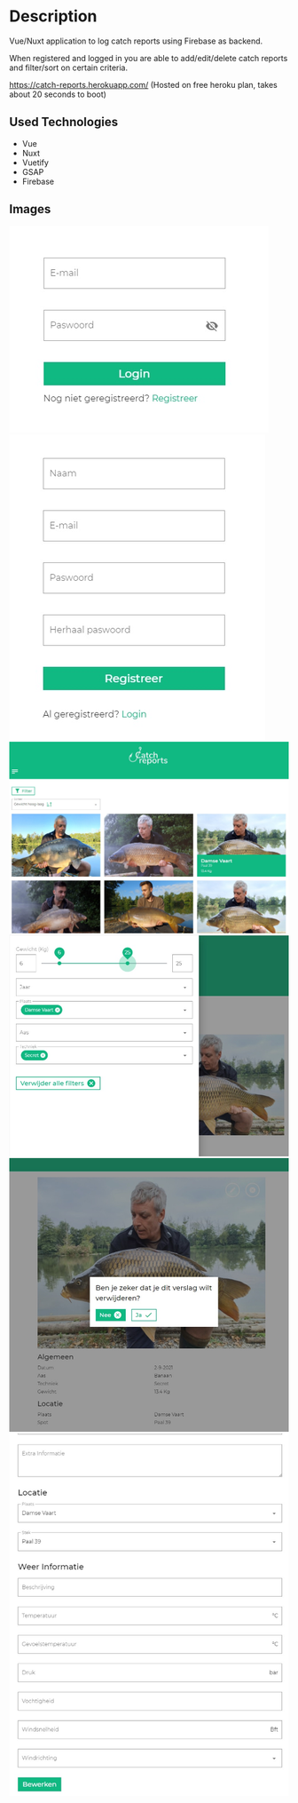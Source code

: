 # Description

Vue/Nuxt application to log catch reports using Firebase as backend.

When registered and logged in you are able to add/edit/delete catch reports and filter/sort on certain criteria.

https://catch-reports.herokuapp.com/ (Hosted on free heroku plan, takes about 20 seconds to boot)

## Used Technologies

- Vue
- Nuxt
- Vuetify
- GSAP
- Firebase

## Images

<p float="left">
  <img src="https://github.com/angelokeirsebilck/catch-reports-nuxt/blob/staging/images/login.jpg" />
  <img src="https://github.com/angelokeirsebilck/catch-reports-nuxt/blob/staging/images/register.jpg" />
  <img src="https://github.com/angelokeirsebilck/catch-reports-nuxt/blob/staging/images/index.jpg" />
  <img src="https://github.com/angelokeirsebilck/catch-reports-nuxt/blob/staging/images/filter.jpg" />
  <img src="https://github.com/angelokeirsebilck/catch-reports-nuxt/blob/staging/images/delete.jpg" />
  <img src="https://github.com/angelokeirsebilck/catch-reports-nuxt/blob/staging/images/edit.jpg" />

</p>
